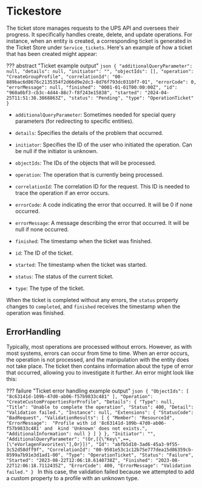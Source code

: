 # Tickestore
The ticket store manages requests to the UPS API and oversees their progress. It specifically handles create, delete, and update operations. For instance, when an entity is created, a corresponding ticket is generated in the Ticket Store under `Service_tickets`. Here's an example of how a ticket that has been created might appear:

??? abstract "Ticket example output"
    ```json
    {
      "additionalQueryParameter": null,
      "details": null,
      "initiator": "",
      "objectIds": [],
      "operation": "CreateGroupProfile",
      "correlationId": "00-889bac6d8676c2135354f2d66d9e2dc3-8d76f793dc0310f7-01",
      "errorCode": 0,
      "errorMessage": null,
      "finished": "0001-01-01T00:00:00Z",
      "id": "960a0bf3-cb3c-4d44-88c7-f8f243e15838",
      "started": "2024-04-25T11:51:38.3868863Z",
      "status": "Pending",
      "type": "OperationTicket"
    }
    ```

- `additionalQueryParameter`: Sometimes needed for special query parameters (for redirecting to specific entities).

- `details`: Specifies the details of the problem that occurred.

- `initiator`: Specifies the ID of the user who initiated the operation. Can be <c>null</c> if the initiator is unknown.

- `objectIds`: The IDs of the objects that will be processed.

- `operation`: The operation that is currently being processed.

- `correlationId`: The correlation ID for the request. This ID is needed to trace the operation if an error occurs.

- `errorCode`: A code indicating the error that occurred. It will be 0 if none occurred.

- `errorMessage`: A message describing the error that occurred. It will be <c>null</c> if none occurred.

- `finished`: The timestamp when the ticket was finished.
 
- `id`: The ID of the ticket.
 
- `started`: The timestamp when the ticket was started.

- `status`: The status of the current ticket.
 
- `type`: The type of the ticket.

When the ticket is completed without any errors, the `status` property changes to `completed`, and `finished` receives the timestamp when the operation was finished.

## ErrorHandling
Typically, most operations are processed without errors. However, as with most systems, errors can occur from time to time. When an error occurs, the operation is not processed, and the manipulation with the entity does not take place. The ticket then contains information about the type of error that occurred, allowing you to investigate it further. An error might look like this:

??? failure "Ticket error handling example output"
    ```json
      {
        "ObjectIds": [
          "8c63141d-109b-47d0-ab06-f57b9833c481"
        ],
        "Operation": "CreateCustomPropertiesForProfile",
        "Details": {
          "Type": null,
          "Title": "Unable to complete the operation",
          "Status": 400,
          "Detail": "Validation failed.",
          "Instance": null,
          "Extensions": {
            "StatusCode": "BadRequest",
            "ValidationResults": [
              {
                "Member": "ResourceId",
                "ErrorMessage": 
                "Profile with id '8c63141d-109b-47d0-ab06-f57b9833c481' and 
                kind 'Unknown' does not exists.",
                "AdditionalInformation": null
              }
            ]
          }
        },
        "Initiator": "",
        "AdditionalQueryParameter": "(Or,[{\"Key\",==,[\"eVorlagenFavorites\"],Or}])",
        "Id": "abfb5d10-3ad6-45a3-9f55-3c52d58dff9f",
        "CorrelationId": "00-9501e53c1c12b75e777dea15d86359cb-8599a7b91e3d1ad1-00",
        "Type": "OperationTicket",
        "Status": "Failure",
        "Started": "2023-08-22T12:06:18.6140738Z",
        "Finished": "2023-08-22T12:06:18.7112435Z",
        "ErrorCode": 400,
        "ErrorMessage": "Validation failed."
      }
    ```
In this case, the validation failed because we attempted to add a custom property to a profile with an unknown type.